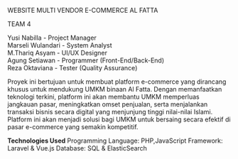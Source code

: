 WEBSITE MULTI VENDOR E-COMMERCE AL FATTA

TEAM 4 

Yusi Nabilla - Project Manager  
Marseli Wulandari - System Analyst  
M.Thariq Asyam - UI/UX Designer  
Agung Setiawan - Programmer (Front-End/Back-End)  
Reza Oktaviana - Tester (Quality Assurance)  


Proyek ini bertujuan untuk membuat platform e-commerce yang dirancang khusus untuk mendukung UMKM binaan Al Fatta. Dengan memanfaatkan teknologi terkini, platform ini akan membantu UMKM memperluas jangkauan pasar, meningkatkan omset penjualan, serta menjalankan transaksi bisnis secara digital yang menjunjung tinggi nilai-nilai Islami. Platform ini akan menjadi solusi bagi UMKM untuk bersaing secara efektif di pasar e-commerce yang semakin kompetitif.

**Technologies Used**
Programming Language: PHP,JavaScript
Framework: Laravel & Vue.js
Database: SQL & ElasticSearch


